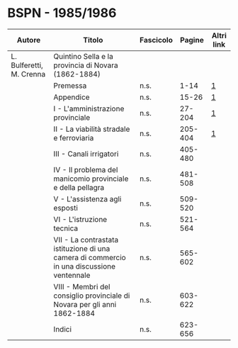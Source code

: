 # BSPN - 1985/1986

| Autore                   | Titolo                                                                                    | Fascicolo | Pagine  | Altri link                                              |
|--------------------------|-------------------------------------------------------------------------------------------|-----------|---------|---------------------------------------------------------|
| L. Bulferetti, M. Crenna | Quintino Sella e la provincia di Novara (1862-1884)                                       |           |         |
|                          | Premessa                                                                                  | n.s.      | 1-14    | [1](https://www.calameo.com/read/0047331289e54efd4e773) |
|                          | Appendice                                                                                 | n.s.      | 15-26   | [1](https://www.calameo.com/read/0047331289e54efd4e773) |
|                          | I - L'amministrazione provinciale                                                         | n.s.      | 27-204  | [1](https://www.calameo.com/read/0047331289e54efd4e773) |
|                          | II - La viabilità stradale e ferroviaria                                                  | n.s.      | 205-404 | [1](https://www.calameo.com/read/0047331289e54efd4e773) |
|                          | III - Canali irrigatori                                                                   | n.s.      | 405-480 |                                                         |
|                          | IV - Il problema del manicomio provinciale e della pellagra                               | n.s.      | 481-508 |                                                         |
|                          | V - L'assistenza agli esposti                                                             | n.s.      | 509-520 |                                                         |
|                          | VI - L'istruzione tecnica                                                                 | n.s.      | 521-564 |                                                         |
|                          | VII - La contrastata istituzione di una camera di commercio in una discussione ventennale | n.s.      | 565-602 |                                                         |
|                          | VIII - Membri del consiglio provinciale di Novara per gli anni 1862-1884                  | n.s.      | 603-622 |                                                         |
|                          | Indici                                                                                    | n.s.      | 623-656 |                                                         |
